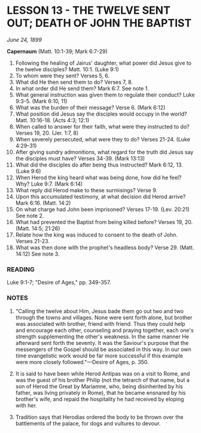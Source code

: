 # LESSON 13 - THE TWELVE SENT OUT; DEATH OF JOHN THE BAPTIST

*June 24, 1899*

**Capernaum**
(Matt. 10:1-39; Mark 6:7-29)

1. Following the healing of Jairus' daughter, what power did Jesus give to the twelve disciples? Matt. 10:1. (Luke 9:1)
2. To whom were they sent? Verses 5, 6.
3. What did He then send them to do? Verses 7, 8.
4. In what order did He send them? Mark 6:7. See note 1.
5. What general instruction was given them to regulate their conduct? Luke 9:3-5. (Mark 6:10, 11)
6. What was the burden of their message? Verse 6. (Mark 6:12)
7. What position did Jesus say the disciples would occupy in the world? Matt. 10:16-18. (Acts 4:3; 12:1)
8. When called to answer for their faith, what were they instructed to do? Verses 19, 20. (Jer. 1:7, 8)
9. When severely persecuted, what were they to do? Verses 21-24. (Luke 4:29-31)
10. After giving sundry admonitions, what regard for the truth did Jesus say the disciples must have? Verses 34-39. (Mark 13:13)
11. What did the disciples do after being thus instructed? Mark 6:12, 13. (Luke 9:6)
12. When Herod the king heard what was being done, how did he feel? Why? Luke 9:7. (Mark 6:14)
13. What reply did Herod make to these surmisings? Verse 9.
14. Upon this accumulated testimony, at what decision did Herod arrive? Mark 6:16. (Matt. 14:2)
15. On what charge had John been imprisoned? Verses 17-19. (Lev. 20:21) See note 2.
16. What had prevented the Baptist from being killed before? Verses 19, 20. (Matt. 14:5; 21:26)
17. Relate how the king was induced to consent to the death of John. Verses 21-23.
18. What was then done with the prophet's headless body? Verse 29. (Matt. 14:12) See note 3.

### READING
Luke 9:1-7; "Desire of Ages," pp. 349-357.

### NOTES

1. "Calling the twelve about Him, Jesus bade them go out two and two through the towns and villages. None were sent forth alone, but brother was associated with brother, friend with friend. Thus they could help and encourage each other, counseling and praying together, each one's strength supplementing the other's weakness. In the same manner He afterward sent forth the seventy. It was the Saviour's purpose that the messengers of the Gospel should be associated in this way. In our own time evangelistic work would be far more successful if this example were more closely followed."—Desire of Ages, p. 350.

2. It is said to have been while Herod Antipas was on a visit to Rome, and was the guest of his brother Philip (not the tetrarch of that name, but a son of Herod the Great by Mariamne, who, being disinherited by his father, was living privately in Rome), that he became ensnared by his brother's wife, and repaid the hospitality he had received by eloping with her.

3. Tradition says that Herodias ordered the body to be thrown over the battlements of the palace, for dogs and vultures to devour.